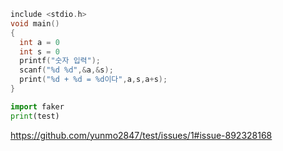```c
include <stdio.h>
void main()
{
  int a = 0
  int s = 0
  printf("숫자 입력");
  scanf("%d %d",&a,&s);
  print("%d + %d = %d이다",a,s,a+s);
}

```

```python
import faker
print(test)
```

https://github.com/yunmo2847/test/issues/1#issue-892328168
